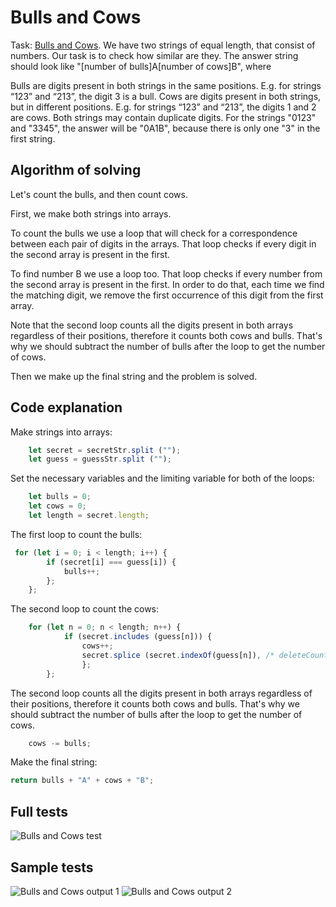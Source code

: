 # Bulls and Cows
Task: [Bulls and Cows](https://leetcode.com/problems/bulls-and-cows/).
We have two strings of equal length, that consist of numbers. Our task is to check how similar are they. 
The answer string should look like "[number of bulls]A[number of cows]B", where

Bulls are digits present in both strings in the same positions.  E.g. for strings “123” and “213”, the digit 3 is a bull.
Cows are digits present in both strings, but in different positions. E.g. for strings “123” and “213”, the digits 1 and 2 are cows.
Both strings may contain duplicate digits. For the strings "0123" and "3345", the answer will be "0A1B", because there is only one "3" in the first string.

## Algorithm of solving

Let's count the bulls, and then count cows.  

First, we make both strings into arrays.

To count the bulls we use a loop that will check for a correspondence between each pair of digits in the arrays. That loop checks if every digit in the second array is present in the first.

To find number B we use a loop too. That loop checks if every number from the second array is present in the first. 
In order to do that, each time we find the matching digit, we remove the first occurrence of this digit from the first array.

Note that the second loop counts all the digits present in both arrays regardless of their positions, therefore it counts both cows and bulls. That's why we should subtract the number of bulls after the loop to get the number of cows.

Then we make up the final string and the problem is solved.


## Code explanation

Make strings into arrays:
```javascript
    let secret = secretStr.split ("");
    let guess = guessStr.split ("");
```

Set the necessary variables and the limiting variable for both of the loops:
```javascript
    let bulls = 0;
    let cows = 0;
    let length = secret.length; 
```

The first loop to count the bulls:
```javascript
 for (let i = 0; i < length; i++) {
        if (secret[i] === guess[i]) {
            bulls++;
        };
    }; 
```
The second loop to count the cows:
```javascript
    for (let n = 0; n < length; n++) {
            if (secret.includes (guess[n])) {
                cows++;
                secret.splice (secret.indexOf(guess[n]), /* deleteCount= */ 1);
                };
        };
```
The second loop counts all the digits present in both arrays regardless of their positions, 
therefore it counts both cows and bulls. That's why we should subtract the number of bulls after the loop 
to get the number of cows.

```javascript
    cows -= bulls;
```
Make the final string:
```javascript
return bulls + "A" + cows + "B";
```
## Full tests
![Bulls and Cows test](https://github.com/alisa-rogers/solved-leetcode-problems/blob/master/bulls%20and%20cows/bulls%20and%20cows%20test.PNG)
## Sample tests
![Bulls and Cows output 1](https://github.com/alisa-rogers/solved-leetcode-problems/blob/master/bulls%20and%20cows/bulls%20and%20cows%20output%201.PNG)
![Bulls and Cows output 2](https://github.com/alisa-rogers/solved-leetcode-problems/blob/master/bulls%20and%20cows/bulls%20and%20cows%20output%202.PNG)
